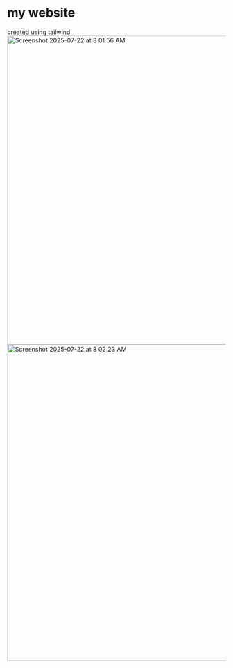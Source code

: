 # my website
created using tailwind.
<img width="1111" height="711" alt="Screenshot 2025-07-22 at 8 01 56 AM" src="https://github.com/user-attachments/assets/e39c258c-8c97-4120-92e2-35b8b58c27e6" />
<img width="1111" height="728" alt="Screenshot 2025-07-22 at 8 02 23 AM" src="https://github.com/user-attachments/assets/dcb4cd2b-8068-4cd3-82b0-b04ded005e98" />

